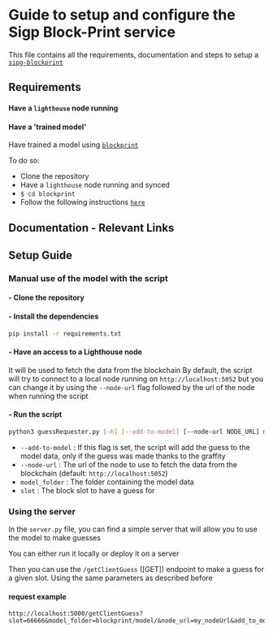# Guide to setup and configure the Sigp Block-Print service

This file contains all the requirements, documentation and steps to setup a [`sipg-blockprint`](https://github.com/sigp/blockprint) 

## Requirements

#### Have a ``lighthouse`` node running

#### Have a 'trained model'
Have trained a model using [`blockprint`](https://github.com/sigp/blockprint)

To do so:
- Clone the repository
- Have a `lighthouse` node running and synced
- ``$ cd blockprint``
- Follow the following instructions [`here`](https://github.com/sigp/blockprint#training-the-classifier)

## Documentation - Relevant Links


## Setup Guide

### Manual use of the model with the script

#### - Clone the repository

#### - Install the dependencies
    
```bash
pip install -r requirements.txt
```

#### - Have an access to a Lighthouse node
It will be used to fetch the data from the blockchain
By default, the script will try to connect to a local node running on `http://localhost:5052` but you can change it by using the `--node-url` flag followed by the url of the node when running the script

#### - Run the script

```bash
python3 guessRequester.py [-h] [--add-to-model] [--node-url NODE_URL] model_folder slot
```
- `--add-to-model` : If this flag is set, the script will add the guess to the model data, only if the guess was made thanks to the graffity
- `--node-url` : The url of the node to use to fetch the data from the blockchain (default: `http://localhost:5052`)
- `model_folder` : The folder containing the model data
- `slot` : The block slot to have a guess for

### Using the server

In the `server.py` file, you can find a simple server that will allow you to use the model to make guesses

You can either run it locally or deploy it on a server

Then you can use the `/getClientGuess` ([GET]) endpoint to make a guess for a given slot. Using the same parameters as described before

#### request example

```
http://localhost:5000/getClientGuess?slot=66666&model_folder=blockprint/model/&node_url=my_nodeUrl&add_to_model
```